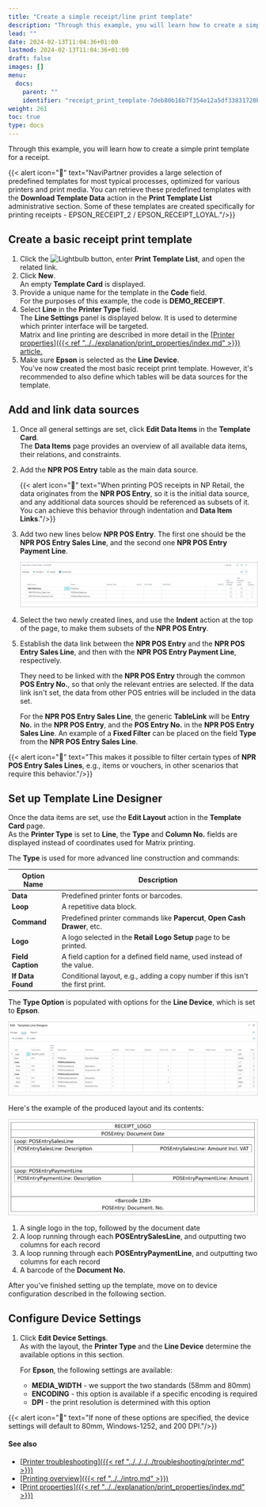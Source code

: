 ```yaml
---
title: "Create a simple receipt/line print template"
description: "Through this example, you will learn how to create a simple print template for a receipt."
lead: ""
date: 2024-02-13T11:04:36+01:00
lastmod: 2024-02-13T11:04:36+01:00
draft: false
images: []
menu:
  docs:
    parent: ""
    identifier: "receipt_print_template-7deb80b16b7f354e12a5df33831720ba"
weight: 261
toc: true
type: docs
---
```

Through this example, you will learn how to create a simple print template for a receipt.

  {{< alert icon="📝" text="NaviPartner provides a large selection of predefined templates for most typical processes, optimized for various printers and print media. You can retrieve these predefined templates with the <b>Download Template Data</b> action in the <b>Print Template List</b> administrative section. Some of these templates are created specifically for printing receipts - EPSON_RECEIPT_2 / EPSON_RECEIPT_LOYAL."/>}}

## Create a basic receipt print template

1. Click the ![Lightbulb](Lightbulb_icon.PNG) button, enter **Print Template List**, and open the related link.    
2. Click **New**.   
   An empty **Template Card** is displayed.
3. Provide a unique name for the template in the **Code** field.       
   For the purposes of this example, the code is **DEMO_RECEIPT**.
4. Select **Line** in the **Printer Type** field.      
   The **Line Settings** panel is displayed below. It is used to determine which printer interface will be targeted.      
   Matrix and line printing are described in more detail in the [<ins>Printer properties<ins>]({{< ref "../../explanation/print_properties/index.md" >}}) article.
5. Make sure **Epson** is selected as the **Line Device**.      
   You've now created the most basic receipt print template. However, it's recommended to also define which tables will be data sources for the template. 

## Add and link data sources

1. Once all general settings are set, click **Edit Data Items** in the **Template Card**.    
   The **Data Items** page provides an overview of all available data items, their relations, and constraints.   
2. Add the **NPR POS Entry** table as the main data source.    

   {{< alert icon="📝" text="When printing POS receipts in NP Retail, the data originates from the <b>NPR POS Entry</b>, so it is the initial data source, and any additional data sources should be referenced as subsets of it. You can achieve this behavior through indentation and <b>Data Item Links</b>."/>}}

3. Add two new lines below **NPR POS Entry**. The first one should be the **NPR POS Entry Sales Line**, and the second one **NPR POS Entry Payment Line**.        

      ![data_items_receipt](Images/data_items_receipt.PNG)

4. Select the two newly created lines, and use the **Indent** action at the top of the page, to make them subsets of the **NPR POS Entry**. 
5. Establish the data link between the **NPR POS Entry** and the **NPR POS Entry Sales Line**, and then with the **NPR POS Entry Payment Line**, respectively.          

   They need to be linked with the **NPR POS Entry** through the common **POS Entry No.**, so that only the relevant entries are selected. If the data link isn't set, the data from other POS entries will be included in the data set.      

   For the **NPR POS Entry Sales Line**, the generic **TableLink** will be **Entry No.** in the **NPR POS Entry**, and the **POS Entry No.** in the **NPR POS Entry Sales Line**. An example of a **Fixed Filter** can be placed on the field **Type** from the **NPR POS Entry Sales Line**.      

  {{< alert icon="📝" text="This makes it possible to filter certain types of <b>NPR POS Entry Sales Lines</b>, e.g., items or vouchers, in other scenarios that require this behavior."/>}}

## Set up Template Line Designer

Once the data items are set, use the **Edit Layout** action in the **Template Card** page.     
As the **Printer Type** is set to **Line**, the **Type** and **Column No.** fields are displayed instead of coordinates used for Matrix printing.      
   
The **Type** is used for more advanced line construction and commands: 

| Option Name      | Description |
| ----------- | ----------- |
| **Data** | Predefined printer fonts or barcodes. |
| **Loop** | A repetitive data block. |
| **Command** | Predefined printer commands like **Papercut**, **Open Cash Drawer**, etc. |
| **Logo** | A logo selected in the **Retail Logo Setup** page to be printed. | 
| **Field Caption** | A field caption for a defined field name, used instead of the value. |
| **If Data Found** | Conditional layout, e.g., adding a copy number if this isn't the first print. |

The **Type Option** is populated with options for the **Line Device**, which is set to **Epson**. 

![template_line_designer](Images/template_line_designer.PNG)

Here's the example of the produced layout and its contents:

![receipt_layout](Images/receipt_layout.PNG)

1. A single logo in the top, followed by the document date
2. A loop running through each **POSEntrySalesLine**, and outputting two columns for each record
3. A loop running through each **POSEntryPaymentLine**, and outputting two columns for each record
4. A barcode of the **Document No.**

After you've finished setting up the template, move on to device configuration described in the following section.

## Configure Device Settings

1. Click **Edit Device Settings**.    
   As with the layout, the **Printer Type** and the **Line Device** determine the available options in this section.      
   
   For **Epson**, the following settings are available:
   - **MEDIA_WIDTH** - we support the two standards (58mm and 80mm)
   - **ENCODING** - this option is available if a specific encoding is required
   - **DPI** - the print resolution is determined with this option

  {{< alert icon="📝" text="If none of these options are specified, the device settings will default to 80mm, Windows-1252, and 200 DPI."/>}}


  #### See also 

- [<ins>Printer troubleshooting<ins>]({{< ref "../../../../troubleshooting/printer.md" >}})
- [<ins>Printing overview<ins>]({{< ref "../../intro.md" >}})
- [<ins>Print properties<ins>]({{< ref "../../explanation/print_properties/index.md" >}})
